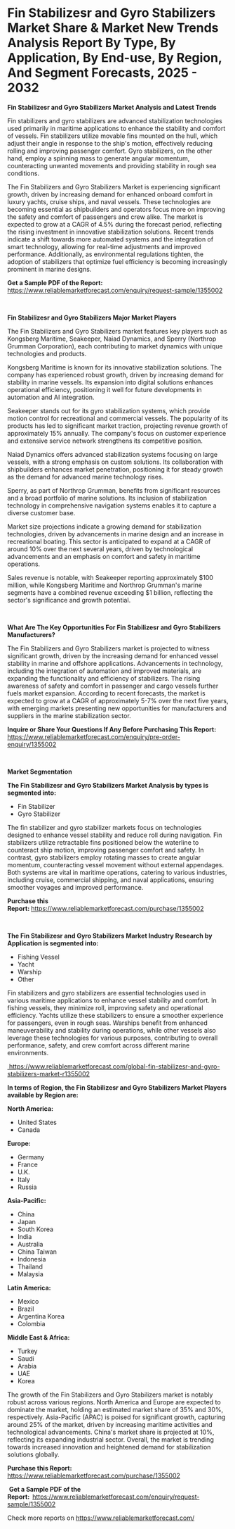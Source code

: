 <p><h1>Fin Stabilizesr and Gyro Stabilizers Market Share & Market New Trends Analysis Report By Type, By Application, By End-use, By Region, And Segment Forecasts, 2025 - 2032</h1></p><p><strong>Fin Stabilizesr and Gyro Stabilizers Market Analysis and Latest Trends</strong></p>
<p><p>Fin stabilizers and gyro stabilizers are advanced stabilization technologies used primarily in maritime applications to enhance the stability and comfort of vessels. Fin stabilizers utilize movable fins mounted on the hull, which adjust their angle in response to the ship's motion, effectively reducing rolling and improving passenger comfort. Gyro stabilizers, on the other hand, employ a spinning mass to generate angular momentum, counteracting unwanted movements and providing stability in rough sea conditions.</p><p>The Fin Stabilizers and Gyro Stabilizers Market is experiencing significant growth, driven by increasing demand for enhanced onboard comfort in luxury yachts, cruise ships, and naval vessels. These technologies are becoming essential as shipbuilders and operators focus more on improving the safety and comfort of passengers and crew alike. The market is expected to grow at a CAGR of 4.5% during the forecast period, reflecting the rising investment in innovative stabilization solutions. Recent trends indicate a shift towards more automated systems and the integration of smart technology, allowing for real-time adjustments and improved performance. Additionally, as environmental regulations tighten, the adoption of stabilizers that optimize fuel efficiency is becoming increasingly prominent in marine designs.</p></p>
<p><strong>Get a Sample PDF of the Report:&nbsp;</strong> <a href="https://www.reliablemarketforecast.com/enquiry/request-sample/1355002?utm_campaign=2758&utm_medium=2&utm_source=Github&utm_content=ia&utm_term=28022025&utm_id=fin-stabilizesr-and-gyro-stabilizers">https://www.reliablemarketforecast.com/enquiry/request-sample/1355002</a></p>
<p>&nbsp;</p>
<p><strong>Fin Stabilizesr and Gyro Stabilizers Major Market Players</strong></p>
<p><p>The Fin Stabilizers and Gyro Stabilizers market features key players such as Kongsberg Maritime, Seakeeper, Naiad Dynamics, and Sperry (Northrop Grumman Corporation), each contributing to market dynamics with unique technologies and products.</p><p>Kongsberg Maritime is known for its innovative stabilization solutions. The company has experienced robust growth, driven by increasing demand for stability in marine vessels. Its expansion into digital solutions enhances operational efficiency, positioning it well for future developments in automation and AI integration.</p><p>Seakeeper stands out for its gyro stabilization systems, which provide motion control for recreational and commercial vessels. The popularity of its products has led to significant market traction, projecting revenue growth of approximately 15% annually. The company's focus on customer experience and extensive service network strengthens its competitive position.</p><p>Naiad Dynamics offers advanced stabilization systems focusing on large vessels, with a strong emphasis on custom solutions. Its collaboration with shipbuilders enhances market penetration, positioning it for steady growth as the demand for advanced marine technology rises.</p><p>Sperry, as part of Northrop Grumman, benefits from significant resources and a broad portfolio of marine solutions. Its inclusion of stabilization technology in comprehensive navigation systems enables it to capture a diverse customer base.</p><p>Market size projections indicate a growing demand for stabilization technologies, driven by advancements in marine design and an increase in recreational boating. This sector is anticipated to expand at a CAGR of around 10% over the next several years, driven by technological advancements and an emphasis on comfort and safety in maritime operations.</p><p>Sales revenue is notable, with Seakeeper reporting approximately $100 million, while Kongsberg Maritime and Northrop Grumman's marine segments have a combined revenue exceeding $1 billion, reflecting the sector's significance and growth potential.</p></p>
<p>&nbsp;</p>
<p><strong>What Are The Key Opportunities For Fin Stabilizesr and Gyro Stabilizers Manufacturers?</strong></p>
<p><p>The Fin Stabilizers and Gyro Stabilizers market is projected to witness significant growth, driven by the increasing demand for enhanced vessel stability in marine and offshore applications. Advancements in technology, including the integration of automation and improved materials, are expanding the functionality and efficiency of stabilizers. The rising awareness of safety and comfort in passenger and cargo vessels further fuels market expansion. According to recent forecasts, the market is expected to grow at a CAGR of approximately 5-7% over the next five years, with emerging markets presenting new opportunities for manufacturers and suppliers in the marine stabilization sector.</p></p>
<p><strong>Inquire or Share Your Questions If Any Before Purchasing This Report:</strong> <a href="https://www.reliablemarketforecast.com/enquiry/pre-order-enquiry/1355002?utm_campaign=2758&utm_medium=2&utm_source=Github&utm_content=ia&utm_term=28022025&utm_id=fin-stabilizesr-and-gyro-stabilizers">https://www.reliablemarketforecast.com/enquiry/pre-order-enquiry/1355002</a></p>
<p>&nbsp;</p>
<p><strong>Market Segmentation</strong></p>
<p><strong>The Fin Stabilizesr and Gyro Stabilizers Market Analysis by types is segmented into:</strong></p>
<p><ul><li>Fin Stabilizer</li><li>Gyro Stabilizer</li></ul></p>
<p><p>The fin stabilizer and gyro stabilizer markets focus on technologies designed to enhance vessel stability and reduce roll during navigation. Fin stabilizers utilize retractable fins positioned below the waterline to counteract ship motion, improving passenger comfort and safety. In contrast, gyro stabilizers employ rotating masses to create angular momentum, counteracting vessel movement without external appendages. Both systems are vital in maritime operations, catering to various industries, including cruise, commercial shipping, and naval applications, ensuring smoother voyages and improved performance.</p></p>
<p><strong>Purchase this Report:&nbsp;</strong><a href="https://www.reliablemarketforecast.com/purchase/1355002?utm_campaign=2758&utm_medium=2&utm_source=Github&utm_content=ia&utm_term=28022025&utm_id=fin-stabilizesr-and-gyro-stabilizers">https://www.reliablemarketforecast.com/purchase/1355002</a></p>
<p>&nbsp;</p>
<p><strong>The Fin Stabilizesr and Gyro Stabilizers Market Industry Research by Application is segmented into:</strong></p>
<p><ul><li>Fishing Vessel</li><li>Yacht</li><li>Warship</li><li>Other</li></ul></p>
<p><p>Fin stabilizers and gyro stabilizers are essential technologies used in various maritime applications to enhance vessel stability and comfort. In fishing vessels, they minimize roll, improving safety and operational efficiency. Yachts utilize these stabilizers to ensure a smoother experience for passengers, even in rough seas. Warships benefit from enhanced maneuverability and stability during operations, while other vessels also leverage these technologies for various purposes, contributing to overall performance, safety, and crew comfort across different marine environments.</p></p>
<p><a href="https://www.reliablemarketforecast.com/global-fin-stabilizesr-and-gyro-stabilizers-market-r1355002?utm_campaign=2758&utm_medium=2&utm_source=Github&utm_content=ia&utm_term=28022025&utm_id=fin-stabilizesr-and-gyro-stabilizers">&nbsp;https://www.reliablemarketforecast.com/global-fin-stabilizesr-and-gyro-stabilizers-market-r1355002</a></p>
<p><strong>In terms of Region, the Fin Stabilizesr and Gyro Stabilizers Market Players available by Region are:</strong></p>
<p>
    <p> <strong> North America: </strong>
        <ul>
            <li>United States</li>
            <li>Canada</li>
        </ul>
        </p> 
    <p> <strong> Europe: </strong>
        <ul>
            <li>Germany</li>
            <li>France</li>
            <li>U.K.</li>
            <li>Italy</li>
            <li>Russia</li>
        </ul>
        </p> 
    <p> <strong> Asia-Pacific: </strong>
        <ul>
            <li>China</li>
            <li>Japan</li>
            <li>South Korea</li>
            <li>India</li>
            <li>Australia</li>
            <li>China Taiwan</li>
            <li>Indonesia</li>
            <li>Thailand</li>
            <li>Malaysia</li>
        </ul>
        </p> 
    <p> <strong> Latin America: </strong>
        <ul>
            <li>Mexico</li>
            <li>Brazil</li>
            <li>Argentina Korea</li>
            <li>Colombia</li>
        </ul>
        </p> 
    <p> <strong> Middle East & Africa: </strong>
        <ul>
            <li>Turkey</li>
            <li>Saudi</li>
            <li>Arabia</li>
            <li>UAE</li>
            <li>Korea</li>
        </ul>
    </p>
    </p>
<p><p>The growth of the Fin Stabilizers and Gyro Stabilizers market is notably robust across various regions. North America and Europe are expected to dominate the market, holding an estimated market share of 35% and 30%, respectively. Asia-Pacific (APAC) is poised for significant growth, capturing around 25% of the market, driven by increasing maritime activities and technological advancements. China's market share is projected at 10%, reflecting its expanding industrial sector. Overall, the market is trending towards increased innovation and heightened demand for stabilization solutions globally.</p></p>
<p><strong>Purchase this Report: </strong><a href="https://www.reliablemarketforecast.com/purchase/1355002?utm_campaign=2758&utm_medium=2&utm_source=Github&utm_content=ia&utm_term=28022025&utm_id=fin-stabilizesr-and-gyro-stabilizers">https://www.reliablemarketforecast.com/purchase/1355002</a></p>
<p>&nbsp;<strong>Get a Sample PDF of the Report:&nbsp;&nbsp;</strong><a href="https://www.reliablemarketforecast.com/enquiry/request-sample/1355002?utm_campaign=2758&utm_medium=2&utm_source=Github&utm_content=ia&utm_term=28022025&utm_id=fin-stabilizesr-and-gyro-stabilizers">https://www.reliablemarketforecast.com/enquiry/request-sample/1355002</a></p>
<p><strong></strong></p>
<p>Check more reports on <a href="https://www.reliablemarketforecast.com/?utm_campaign=2758&utm_medium=2&utm_source=Github&utm_content=ia&utm_term=28022025&utm_id=fin-stabilizesr-and-gyro-stabilizers">https://www.reliablemarketforecast.com/</a></p>